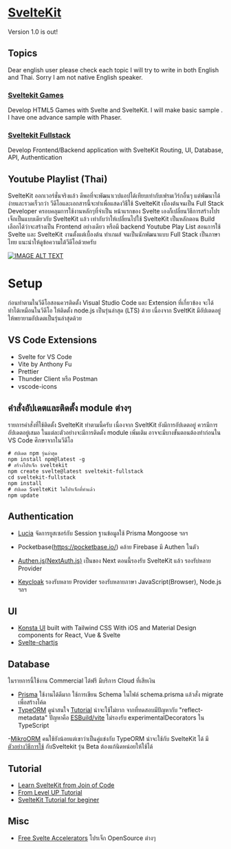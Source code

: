 # [SvelteKit](https://kit.svelte.dev/)
Version 1.0 is out!
## Topics

Dear english user please check each topic I will try to write in both English and Thai. Sorry I am not native English speaker.

### [Sveltekit Games](games/)
Develop HTML5 Games with Svelte and SvelteKit. I will make basic sample . I have one advance sample with Phaser.

### [Sveltekit Fullstack](sveltekit-fullstack/)
Develop Frontend/Backend application with SvelteKit 
Routing, UI, Database, API, Authentication



## Youtube Playlist (Thai)

SvelteKit ออกเวอร์ชั่นจริงแล้ว ดีพอที่จะพัฒนาเวปแอปได้เทียบเท่ากับเฟรมเวิร์กอื่นๆ แต่พัฒนาได้ง่ายและรวดเร็วกว่า
วีดีโอและเอกสารนี้จะทำเพื่อแสดงวิธีใช้ SvelteKit เบื้องต้นจนเป็น Full Stack Developer ครอบคลุมการใช้งานหลักๆที่จำเป็น หน้าแรกของ Svelte เองก็เปลี่ยนวิธีการสร้างโปรเจ็กเป็นแบบเดียวกับ SvelteKit แล้ว
เท่ากับว่าให้เปลี่ยนไปใช้ SvelteKit เป็นหลักตอน Build เลือกได้ว่าจะสร้างเป็น Frontend อย่างเดียว หรือมี backend
Youtube Play List สอนการใช้ Svelte และ SvelteKit งานตั้งแต่เบื้องต้น ทำเกมส์ จนเป็นนักพัฒนาแบบ Full Stack เป็นภาษาไทย แนะนำให้ดูข้อความใต้วีดีโอด้วยครับ

[![IMAGE ALT TEXT](https://img.youtube.com/vi/P5aJrzlK3ZM/0.jpg)](https://www.youtube.com/watch?v=0KENjveIbt0&list=PLWMbTFbTi55ODDrafKItIGpJZl8r3XpyT&index=8 "SvelteKit Full Stack Part0 - Intro")


# Setup

ก่อนทำตามในวีดีโอสอนควรติดตั้ง Visual Studio Code และ Extension ที่เกี่ยวข้อง จะได้ทำได้เหมือนในวีดีโอ ให้ติดตั้ง node.js เป็นรุ่นล่าสุด (LTS) ด้วย เนื่องจาก SveltKit มีอัปเตดอยู่ ให้พยายามอัปเดตเป็นรุ่นล่าสุดด้วย

## VS Code Extensions

- Svelte for VS Code
- Vite by Anthony Fu
- Prettier 
- Thunder Client หรือ Postman
- vscode-icons

## คำสั่งอัปเดตและติดตั้ง module ต่างๆ

รายการคำสั่งที่ใช้ติดตั้ง SvelteKit ทำตามนี้ครับ เนื่องจาก SveltKit ยังมีการอัปเดตอยู่ ควรมีการอัปเดตอยู่เสมอ ในแต่ละตัวอย่างจะมีการติดตั้ง module เพิ่มเติม อาจจะมีบางขั้นตอนต้องทำก่อนใน VS Code ศึกษาจากในวีดีโอ 

    # อัปเดต npm รุ่นล่าสุด
    npm install npm@latest -g
    # สร้างโปรเจ็ก sveltekit
    npm create svelte@latest sveltekit-fullstack
    cd sveltekit-fullstack
    npm install
    # อัปเดต SvelteKit ในโปรเจ็กที่ทำแล้ว
    npm update


## Authentication

- [Lucia](https://lucia-auth.vercel.app/sveltekit/start-here/getting-started)
จัดการยูสเซอร์กับ Session ฐานข้อมูลใช้ Prisma Mongoose ฯลฯ
- Pocketbase(https://pocketbase.io/)
คล้าย Firebase มี Authen ในตัว


- [Authen.js(NextAuth.js)](https://vercel.com/templates/svelte/sveltekit-authentication)
เป็นของ Next ตอนนี้รองรับ SvelteKit แล้ว รองรับ่หลาย Provider 

- [Keycloak](https://www.keycloak.org/docs/latest/securing_apps/) 
รองรับหลาย Provider รองรับหลายภาษา JavaScript(Browser), Node.js ฯลฯ

## UI
- [Konsta UI](https://konstaui.com/)
built with Tailwind CSS With iOS and Material Design components for React, Vue & Svelte
- [Svelte-chartjs](https://github.com/SauravKanchan/svelte-chartjs)

## Database
ในรายการนี้ใช้งาน Commercial ได้ฟรี มีบริการ Cloud ที่เสียเงิน
- [Prisma](https://www.prisma.io/) ใช้งานได้ดีมาก ใช้การเขียน Schema ในไฟล์ schema.prisma แล้วสั่ง migrate เพื่อสร้างโค้ด
- [TypeORM](https://typeorm.io/) ดูน่าสนใจ [Tutorial](https://www.youtube.com/watch?v=JaTbzPcyiOE) น่าจะใช้ไม่ยาก จากที่ทดสอบมีปัญหากับ "reflect-metadata" ปัญหาคือ [ESBuild/vite](https://stackoverflow.com/questions/68570519/why-cant-reflect-metadata-be-used-in-vite) ไม่รองรับ experimentalDecorators ใน TypeScript

-[MikroORM](https://mikro-orm.io/) คนใช้ยังน้อยแต่เขาว่าเป็นคู่แข่งกับ TypeORM น่าจะใช้กับ SvelteKit ได้ มี  
[ตัวอย่างวิธีการใช้](https://trenta3.gitlab.io/note:using-mikroorm-with-sveltekit/) กับSveltekit รุ่น Beta ต้องแก้นิดหน่อยให้ใช้ได้


## Tutorial
- [Learn SvelteKit from Join of Code](https://www.youtube.com/playlist?list=PLA9WiRZ-IS_zfHpxmztJQLeBISsQkh9-M)
- [From Level UP Tutorial](https://levelup.video/tutorials/sveltekit)
- [SvelteKit Tutorial for beginer](https://www.youtube.com/playlist?list=PLm_Qt4aKpfKjf77S8UD79Ockhwp_699Ms)


## Misc
- [Free Svelte Accelerators](https://sveltekitstarter.com/) 
โปรเจ็ก OpenSource ต่างๆ

